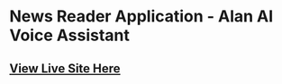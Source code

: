# News Reader Application - Alan AI Voice Assistant

## [View Live Site Here](https://alan-ai-news-reader.netlify.app/)

